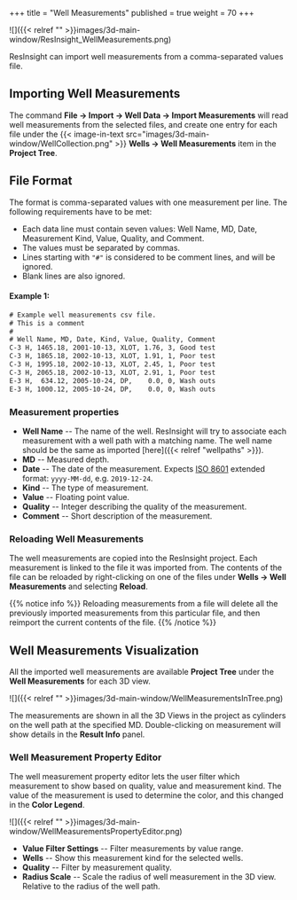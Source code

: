 +++
title = "Well Measurements"
published = true
weight = 70
+++

![]({{< relref "" >}}images/3d-main-window/ResInsight_WellMeasurements.png)

ResInsight can import well measurements from a comma-separated values file. 

## Importing Well Measurements

The command **File -> Import -> Well Data -> Import Measurements** will read well measurements from the selected files, and create one entry for each file under the {{< image-in-text src="images/3d-main-window/WellCollection.png" >}} **Wells -> Well Measurements** item in the **Project Tree**. 


## File Format

The format is comma-separated values with one measurement per line. The following requirements have to be met:

- Each data line must contain seven values: Well Name, MD, Date, Measurement Kind, Value, Quality, and Comment.
- The values must be separated by commas.
- Lines starting with `"#"` is considered to be comment lines, and will be ignored.
- Blank lines are also ignored.

#### Example 1:

```txt
# Example well measurements csv file.
# This is a comment
#
# Well Name, MD, Date, Kind, Value, Quality, Comment
C-3 H, 1465.18, 2001-10-13, XLOT, 1.76, 3, Good test
C-3 H, 1865.18, 2002-10-13, XLOT, 1.91, 1, Poor test
C-3 H, 1995.18, 2002-10-13, XLOT, 2.45, 1, Poor test
C-3 H, 2065.18, 2002-10-13, XLOT, 2.91, 1, Poor test
E-3 H,  634.12, 2005-10-24, DP,    0.0, 0, Wash outs
E-3 H, 1000.12, 2005-10-24, DP,    0.0, 0, Wash outs
```
    
### Measurement properties

- **Well Name** -- The name of the well. ResInsight will try to associate each measurement with a well path with a matching name. The well name should be the same as imported [here]({{< relref "wellpaths" >}}).
- **MD** -- Measured depth.
- **Date** -- The date of the measurement. Expects [ISO 8601](https://en.wikipedia.org/wiki/ISO_8601#Calendar_dates) extended format: `yyyy-MM-dd`, e.g. `2019-12-24`.
- **Kind** -- The type of measurement.
- **Value** -- Floating point value.
- **Quality** -- Integer describing the quality of the measurement.
- **Comment** -- Short description of the measurement.


### Reloading Well Measurements
The well measurements are copied into the ResInsight project. Each measurement is linked to the file it was imported from. The contents of the file can be reloaded by right-clicking on one of the files under **Wells -> Well Measurements** and selecting **Reload**.

{{% notice info %}}
Reloading measurements from a file will delete all the previously imported measurements from this particular file, and then reimport the current contents of the file. 
{{% /notice %}}


## Well Measurements Visualization

All the imported well measurements are available **Project Tree** under the **Well Measurements** for each 3D view.

![]({{< relref "" >}}images/3d-main-window/WellMeasurementsInTree.png)

The measurements are shown in all the 3D Views in the project as cylinders on the well path at the specified MD. Double-clicking on measurement will show details in the **Result Info** panel.


### Well Measurement Property Editor

The well measurement property editor lets the user filter which measurement to show based on quality, value and measurement kind. The value of the measurement is used to determine the color, and this changed in the **Color Legend**.

![]({{< relref "" >}}images/3d-main-window/WellMeasurementsPropertyEditor.png)

- **Value Filter Settings** -- Filter measurements by value range.
- **Wells** -- Show this measurement kind for the selected wells.
- **Quality** -- Filter by measurement quality.
- **Radius Scale** -- Scale the radius of well measurement in the 3D view. Relative to the radius of the well path.

